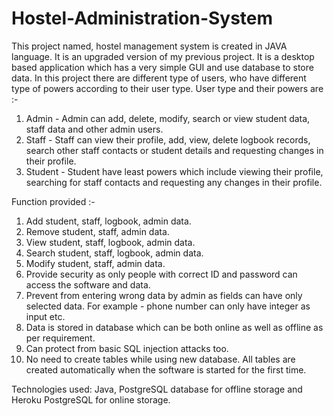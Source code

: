 # Hostel-Administration-System
This project named, hostel management system is created in JAVA language. It is an upgraded version of my previous project. It is a desktop based application which has a very simple GUI and use database to store data. In this project there are different type of users, who have different type of powers according to their user type. 
User type and their powers are :- 
1) Admin - Admin can add, delete, modify, search or view student data, staff data and other admin users.
2) Staff - Staff can view their profile, add, view, delete logbook records, search other staff contacts or student details and requesting changes in their profile.
3) Student - Student have least powers which include viewing their profile, searching for staff contacts and requesting any changes in their profile.

Function provided :-
1) Add student, staff, logbook, admin data.
2) Remove student, staff, admin data.
3) View student, staff, logbook, admin data.
4) Search student, staff, logbook, admin data.
5) Modify student, staff, admin data.
6) Provide security as only people with correct ID and password can access the software and data.
7) Prevent from entering wrong data by admin as fields can have only selected data. For example - phone number can only have integer as input etc.
8) Data is stored in database which can be both online as well as offline as per requirement.
9) Can protect from basic SQL injection attacks too.
10) No need to create tables while using new database. All tables are created automatically when the software is started for the first time.

Technologies used: Java, PostgreSQL database for offline storage and Heroku PostgreSQL for online storage.
